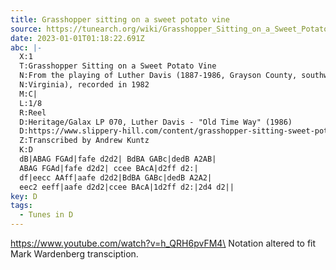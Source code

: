```yaml
---
title: Grasshopper sitting on a sweet potato vine
source: https://tunearch.org/wiki/Grasshopper_Sitting_on_a_Sweet_Potato_Vine
date: 2023-01-01T01:18:22.691Z
abc: |-
  X:1
  T:Grasshopper Sitting on a Sweet Potato Vine
  N:From the playing of Luther Davis (1887-1986, Grayson County, southwest 
  N:Virginia), recorded in 1982
  M:C|
  L:1/8
  R:Reel
  D:Heritage/Galax LP 070, Luther Davis - "Old Time Way" (1986)
  D:https://www.slippery-hill.com/content/grasshopper-sitting-sweet-potatoe-vine
  Z:Transcribed by Andrew Kuntz
  K:D
  dB|ABAG FGAd|fafe d2d2| BdBA GABc|dedB A2AB|
  ABAG FGAd|fafe d2d2| ccee BAcA|d2ff d2:|
  df|eecc AAff|aafe d2d2|BdBA GABc|dedB A2A2|
  eec2 eeff|aafe d2d2|ccee BAcA|1d2ff d2:|2d4 d2||
key: D
tags:
  - Tunes in D
---
```

https://www.youtube.com/watch?v=h_QRH6pvFM4\
Notation altered to fit Mark Wardenberg transciption.